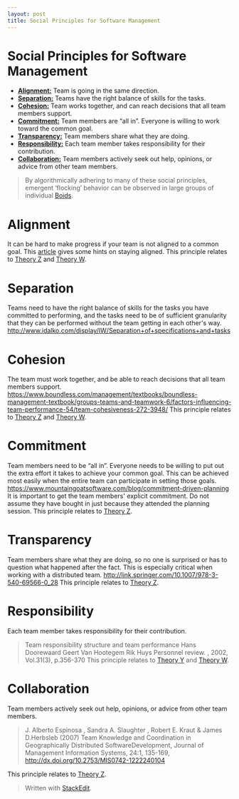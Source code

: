 ```yaml
---
layout: post
title: Social Principles for Software Management
---
```

Social Principles for Software Management
===
* <a href="#alignment">__Alignment:__</a>  Team is going in the same direction. 
* <a href="separation">__Separation:__</a>  Teams have the right balance of skills for the tasks.
* <a href="cohesion">__Cohesion:__</a>  Team works together, and can reach decisions that all team members support. 
* <a href="commitment">__Commitment:__</a>  Team members are “all in”.  Everyone is willing to work toward the common goal. 
* <a href="transparency">__Transparency:__</a>  Team members share what they are doing. 
* <a href="responsibility">__Responsibility:__</a>  Each team member takes responsibility for their contribution. 
* <a href="collaboration">__Collaboration:__</a>  Team members actively seek out help, opinions, or advice from other team members. 

> By algorithmically adhering to many of these social principles, emergent ‘flocking’ behavior can be observed in large groups of individual [Boids](https://www.youtube.com/watch?v=QbUPfMXXQIY).

# <a name="alignment">Alignment</a>  
It can be hard to make progress if your team is not aligned to a common goal. 
This [article](http://www.industryweek.com/companies-amp-executives/your-team-aligned) gives some hints on staying aligned.
This principle relates to [Theory Z](2016-04-28-Social_Theories_for_Software_Management.html#theory_z) and [Theory W](2016-04-28-Social_Theories_for_Software_Management.html#theory_w).
# <a name="separation">Separation</a>  
Teams need to have the right balance of skills for the tasks you have committed to performing, and the tasks need to be of sufficient granularity that they can be performed without the team getting in each other's way.
http://www.idalko.com/display/IW/Separation+of+specifications+and+tasks
# <a name="cohesion">Cohesion</a>  
The team must work together, and be able to reach decisions that all team members support. 
https://www.boundless.com/management/textbooks/boundless-management-textbook/groups-teams-and-teamwork-6/factors-influencing-team-performance-54/team-cohesiveness-272-3948/
This principle relates to [Theory Z](2016-04-28-Social_Theories_for_Software_Management.html#theory_z) and [Theory W](2016-04-28-Social_Theories_for_Software_Management.html#theory_w).
# <a name="commitment">Commitment</a>   
Team members need to be “all in”.  Everyone needs to be willing to put out the extra effort it takes to achieve your common goal. This can be achieved most easily when the entire team can participate in setting those goals.
https://www.mountaingoatsoftware.com/blog/commitment-driven-planning
It is important to get the team members' explicit commitment. Do not assume they have bought in just because they attended the planning session.
This principle relates to [Theory Z](2016-04-28-Social_Theories_for_Software_Management.html).
# <a name="transparency">Transparency</a>  
Team members share what they are doing, so no one is surprised or has to question what happened after the fact. This is especially critical when working with a distributed team.
http://link.springer.com/10.1007/978-3-540-69566-0_28
This principle relates to [Theory Z](2016-04-28-Social_Theories_for_Software_Management.html#theory_z).
# <a name="responsibility">Responsibility</a>  
Each team member takes responsibility for their contribution. 
> Team responsibility structure and team performance
> Hans Doorewaard Geert Van Hootegem Rik Huys
> Personnel review. , 2002, Vol.31(3), p.356-370
This principle relates to [Theory Y](2016-04-28-Social_Theories_for_Software_Management.html#theory_y) and [Theory W](2016-04-28-Social_Theories_for_Software_Management.html#theory_w).
# <a name="collaboration">Collaboration</a>  
Team members actively seek out help, opinions, or advice from other team members. 
>  J. Alberto Espinosa , Sandra A. Slaughter , Robert E. Kraut & James D.Herbsleb (2007) Team Knowledge and Coordination in Geographically Distributed SoftwareDevelopment, Journal of Management Information Systems, 24:1, 135-169, http://dx.doi.org/10.2753/MIS0742-1222240104

This principle relates to [Theory Z](2016-04-28-Social_Theories_for_Software_Management.html#theory_z).


> Written with [StackEdit](https://stackedit.io/).
